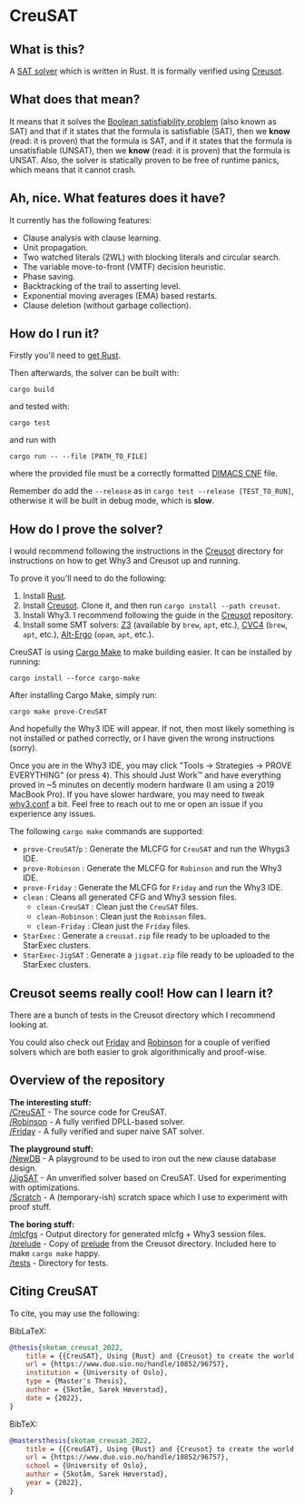 # CreuSAT

## What is this?

A [SAT solver](https://en.wikipedia.org/wiki/SAT_solver) which is written in Rust.
It is formally verified using [Creusot](https://github.com/xldenis/creusot).

## What does that mean?

It means that it solves the [Boolean satisfiability problem](https://en.wikipedia.org/wiki/Boolean_satisfiability_problem) (also known as SAT) and
that if it states that the formula is satisfiable (SAT), then we **know** (read: it is proven) that the formula is SAT, and if it states that the formula
is unsatisfiable (UNSAT), then we **know** (read: it is proven) that the formula is UNSAT. Also, the solver is statically proven to be free of runtime panics, which means that it cannot crash.

## Ah, nice. What features does it have?

It currently has the following features:
- Clause analysis with clause learning.
- Unit propagation.
- Two watched literals (2WL) with blocking literals and circular search.
- The variable move-to-front (VMTF) decision heuristic.
- Phase saving.
- Backtracking of the trail to asserting level.
- Exponential moving averages (EMA) based restarts.
- Clause deletion (without garbage collection).

## How do I run it?

Firstly you'll need to [get Rust](https://www.rust-lang.org/tools/install).

Then afterwards, the solver can be built with:
```
cargo build
```
and tested with:
```
cargo test
```
and run with
```
cargo run -- --file [PATH_TO_FILE]
```
where the provided file must be a correctly formatted [DIMACS CNF](https://people.sc.fsu.edu/~jburkardt/data/cnf/cnf.html) file.

Remember do add the `--release` as in `cargo test --release [TEST_TO_RUN]`, otherwise it will be built in debug mode, which is **slow**.

## How do I prove the solver?

I would recommend following the instructions in the [Creusot](https://github.com/xldenis/creusot#installing) directory for instructions on how to get Why3 and Creusot up and running.

To prove it you'll need to do the following:
1. Install [Rust](https://www.rust-lang.org/tools/install).
2. Install [Creusot](https://github.com/xldenis/creusot). Clone it, and then run `cargo install --path creusot`.
3. Install Why3. I recommend following the guide in the [Creusot](https://github.com/xldenis/creusot#installing) repository.
4. Install some SMT solvers: [Z3](https://github.com/Z3Prover/z3) (available by `brew`, `apt`, etc.), [CVC4](https://cvc4.github.io/) (`brew`, `apt`, etc.), [Alt-Ergo](https://alt-ergo.ocamlpro.com/) (`opam`, `apt`, etc.).

CreuSAT is using [Cargo Make](https://github.com/sagiegurari/cargo-make) to make building easier. It can be installed by running:
```
cargo install --force cargo-make
```
After installing Cargo Make, simply run:
```
cargo make prove-CreuSAT
```

And hopefully the Why3 IDE will appear. If not, then most likely something is not installed or pathed correctly, or I have given the wrong instructions (sorry).

Once you are in the Why3 IDE, you may click "Tools -> Strategies -> PROVE EVERYTHING" (or press <kbd>4</kbd>). This should Just Work™ and have everything proved in ~5 minutes on decently modern hardware (I am using a 2019 MacBook Pro). If you have slower hardware, you may need to tweak [why3.conf](why3.conf) a bit. Feel free to reach out to me or open an issue if you experience any issues.


The following `cargo make` commands are supported:
- `prove-CreuSAT`/`p` : Generate the MLCFG for `CreuSAT` and run the Whygs3 IDE.
- `prove-Robinson` : Generate the MLCFG for `Robinson` and run the Why3 IDE.
- `prove-Friday` : Generate the MLCFG for `Friday` and run the Why3 IDE.
- `clean` : Cleans all generated CFG and Why3 session files.
   - `clean-CreuSAT` : Clean just the `CreuSAT` files.
   - `clean-Robinson` : Clean just the `Robinson` files.
   - `clean-Friday` : Clean just the `Friday` files.
- `StarExec` : Generate a `creusat.zip` file ready to be uploaded to the StarExec clusters.
- `StarExec-JigSAT` : Generate a `jigsat.zip` file ready to be uploaded to the StarExec clusters.

## Creusot seems really cool! How can I learn it?

There are a bunch of tests in the Creusot directory which I recommend looking at.

You could also check out [Friday](/Friday/) and [Robinson](/Robinson/) for a couple of verified solvers
which are both easier to grok algorithmically and proof-wise.


## Overview of the repository

**The interesting stuff:** \
[/CreuSAT](/CreuSAT/) - The source code for CreuSAT. \
[/Robinson](/Robinson/) - A fully verified DPLL-based solver. \
[/Friday](/Friday/) - A fully verified and super naive SAT solver. 

**The playground stuff:** \
[/NewDB](/NewDB/) - A playground to be used to iron out the new clause database design. \
[/JigSAT](/JigSAT/) - An unverified solver based on CreuSAT. Used for experimenting with optimizations. \
[/Scratch](/Scratch/) - A (temporary-ish) scratch space which I use to experiment with proof stuff. 

**The boring stuff:** \
[/mlcfgs](/mlcfgs/) - Output directory for generated mlcfg + Why3 session files. \
[/prelude](/prelude/) - Copy of [prelude](https://github.com/xldenis/creusot/tree/master/prelude) from the Creusot directory. Included here to make `cargo make` happy. \
[/tests](/tests/) - Directory for tests.

## Citing CreuSAT
To cite, you may use the following:

BibLaTeX:
```BibTeX
@thesis{skotam_creusat_2022,
	title = {{CreuSAT}, Using {Rust} and {Creusot} to create the world’s fastest deductively verified {SAT} solver},
	url = {https://www.duo.uio.no/handle/10852/96757},
	institution = {University of Oslo},
	type = {Master's Thesis},
	author = {Skotåm, Sarek Høverstad},
	date = {2022},
}
```
BibTeX:
```BibTeX
@mastersthesis{skotam_creusat_2022,
	title = {{CreuSAT}, Using {Rust} and {Creusot} to create the world’s fastest deductively verified {SAT} solver},
	url = {https://www.duo.uio.no/handle/10852/96757},
	school = {University of Oslo},
	author = {Skotåm, Sarek Høverstad},
	year = {2022},
}
```

